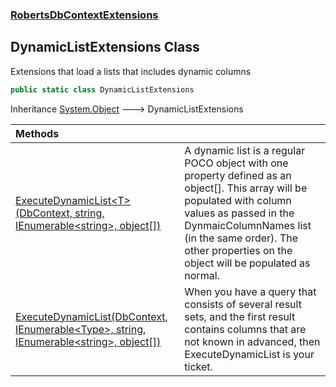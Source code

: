 ### [RobertsDbContextExtensions](RobertsDbContextExtensions 'RobertsDbContextExtensions')
## DynamicListExtensions Class
Extensions that load a lists that includes dynamic columns
```csharp
public static class DynamicListExtensions
```

Inheritance [System.Object](https://docs.microsoft.com/en-us/dotnet/api/System.Object 'System.Object') &#129106; DynamicListExtensions  

| Methods | |
| :--- | :--- |
| [ExecuteDynamicList&lt;T&gt;(DbContext, string, IEnumerable&lt;string&gt;, object[])](DynamicListExtensions_ExecuteDynamicList_T_(DbContext_string_IEnumerable_string__object__) 'RobertsDbContextExtensions.DynamicListExtensions.ExecuteDynamicList&lt;T&gt;(Microsoft.EntityFrameworkCore.DbContext, string, System.Collections.Generic.IEnumerable&lt;string&gt;, object[])') | A dynamic list is a regular POCO object with one property defined as an object[]. This array will be populated with column values as passed in the DynmaicColumnNames list (in the same order). The other properties on the object will be populated as normal.  |
| [ExecuteDynamicList(DbContext, IEnumerable&lt;Type&gt;, string, IEnumerable&lt;string&gt;, object[])](DynamicListExtensions_ExecuteDynamicList(DbContext_IEnumerable_Type__string_IEnumerable_string__object__) 'RobertsDbContextExtensions.DynamicListExtensions.ExecuteDynamicList(Microsoft.EntityFrameworkCore.DbContext, System.Collections.Generic.IEnumerable&lt;System.Type&gt;, string, System.Collections.Generic.IEnumerable&lt;string&gt;, object[])') | When you have a query that consists of several result sets, and the first result contains columns that are not known in  advanced, then ExecuteDynamicList is your ticket.  |
